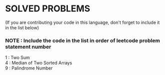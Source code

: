# SOLVED PROBLEMS
(If you are contributing your code in this language, don't forget to include it in the list below)<br>
### NOTE : Include the code in the list in order of leetcode problem statement number

1 : Two Sum<br>
4 : Median of Two Sorted Arrays<br>
9 : Palindrome Number<br>

